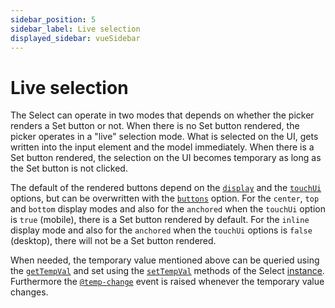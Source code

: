 ```yaml
---
sidebar_position: 5
sidebar_label: Live selection
displayed_sidebar: vueSidebar
---
```


# Live selection

The Select can operate in two modes that depends on whether the picker renders a Set button or not. When there is no Set button rendered, the picker operates in a "live" selection mode. What is selected on the UI, gets written into the input element and the model immediately. When there is a Set button rendered, the selection on the UI becomes temporary as long as the Set button is not clicked.

The default of the rendered buttons depend on the [`display`](./api#opt-display) and the [`touchUi`](./api#opt-touchUI) options, but can be overwritten with the [`buttons`](./api#opt-buttons) option. For the `center`, `top` and `bottom` display modes and also for the `anchored` when the `touchUi` option is `true` (mobile), there is a Set button rendered by default. For the `inline` display mode and also for the `anchored` when the `touchUi` options is `false` (desktop), there will not be a Set button rendered.

When needed, the temporary value mentioned above can be queried using the [`getTempVal`](./api#methods-getTempVal) and set using the [`setTempVal`](./api#methods-setTempVal) methods of the Select [instance](../core-concepts/instance). Furthermore the [`@temp-change`](./api#event-onTempChange) event is raised whenever the temporary value changes.
